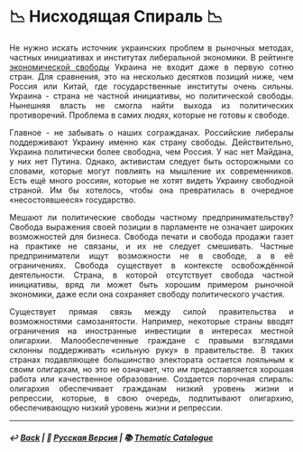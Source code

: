 # 📉 Нисходящая Спираль 📉 

<p align="justify">Не нужно искать источник украинских проблем в рыночных методах, частных инициативах и институтах либеральной экономики. В рейтинге <a href="https://www.heritage.org/index/country/ukraine?version=757">экономической свободы</a> Украина не входит даже в первую сотню стран. Для сравнения, это на несколько десятков позиций ниже, чем Россия или Китай, где государственные институты очень сильны. Украина - страна не частной инициативы, но политической свободы. Нынешняя власть не смогла найти выхода из политических противоречий. Проблема в самих людях, которые не готовы к свободе.</p>

<p align="justify">Главное - не забывать о наших согражданах. Российские либералы поддерживают Украину именно как страну свободы. Действительно, Украина политически более свободна, чем Россия. У нас нет Майдана, у них нет Путина. Однако, активистам следует быть осторожными со словами, которые могут повлиять на мышление их современников. Есть ещё много россиян, которые не хотят видеть Украину свободной страной. Им бы хотелось, чтобы она превратилась в очередное «несостоявшееся» государство.</p>

<p align="justify">Мешают ли политические свободы частному предпринимательству? Свобода выражения своей позиции в парламенте не означает широких возможностей для бизнеса. Свобода печати и свобода продажи газет на практике не связаны, и их не следует смешивать. Частные предприниматели ищут возможности не в свободе, а в её ограничениях. Свобода существует в контексте освобождённой деятельности. Страна, в которой отсутствует свобода частной инициативы, вряд ли может быть хорошим примером рыночной экономики, даже если она сохраняет свободу политического участия.</p>

<p align="justify">Существует прямая связь между силой правительства и возможностями самозанятости. Например, некоторые страны вводят ограничения на иностранные инвестиции в интересах местной олигархии. Малообеспеченные граждане с правыми взглядами склонны поддерживать «сильную руку» в правительстве. В таких странах подавляющее большинство электората остается лояльным к своим олигархам, но это не означает, что им предоставляется хорошая работа или качественное образование. Создается порочная спираль: олигархия обеспечивает гражданам низкий уровень жизни и репрессии, которые, в свою очередь, подпитывают олигархию, обеспечивающую низкий уровень жизни и репрессии.</p>

***

##### ↩️ [Back](index.md) | 🌻 [Русская Версия](downward_spiral-2.md) | 📚 [Thematic Catalogue](index_t.md)

